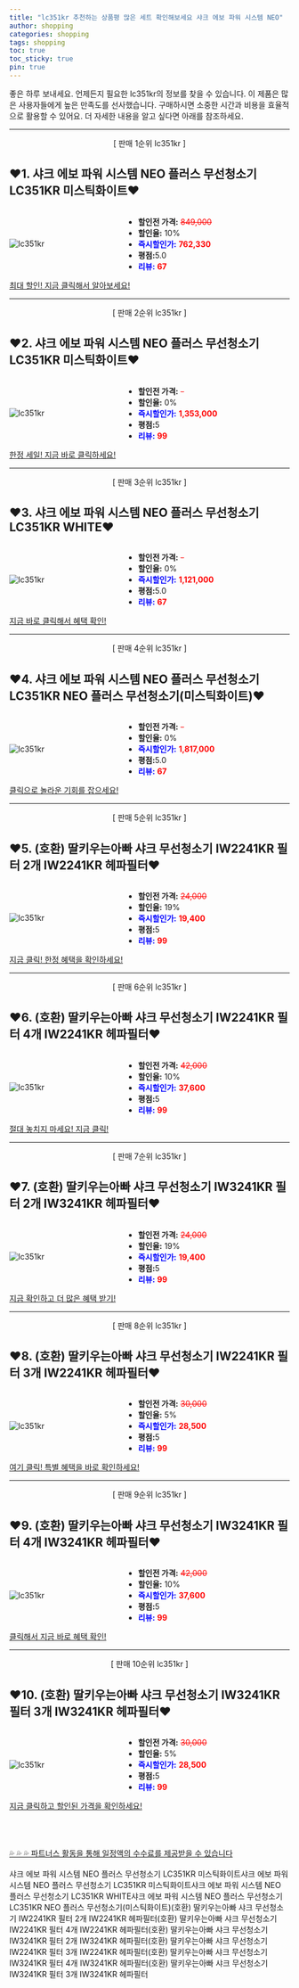 ```yaml
---
title: "lc351kr 추천하는 상품평 많은 세트 확인해보세요 샤크 에보 파워 시스템 NEO"
author: shopping
categories: shopping
tags: shopping
toc: true
toc_sticky: true
pin: true
---
```

좋은 하루 보내세요. 언제든지 필요한 lc351kr의 정보를 찾을 수 있습니다. 이 제품은 많은 사용자들에게 높은 만족도를 선사했습니다. 구매하시면 소중한 시간과 비용을 효율적으로 활용할 수 있어요. 더 자세한 내용을 알고 싶다면 아래를 참조하세요.

---
<p class="toplist" style="margin: 0 auto; display: block; width: fit-content;">[ 판매 1순위 lc351kr ]</p>

<h2><strong>❤️1. 샤크 에보 파워 시스템 NEO 플러스 무선청소기 LC351KR 미스틱화이트❤️</strong></h2>

<div style="display: flex; align-items: center;">
    <div style="flex: 0.4;">
        <img src="https://thumbnail7.coupangcdn.com/thumbnails/remote/230x230ex/image/retail/images/2024/03/26/16/4/66b5fe28-5157-4954-bfec-20c53b8852f4.jpg" alt="lc351kr" style="max-width: 100%;">
    </div>
    <div style="flex: 0.6; margin-left: 10px;">
        <ul>
            <li><strong>할인전 가격:</strong> <del style="color: red;">849,000</del></li>
            <li><strong>할인율:</strong> 10%</li>
            <li><span style='color:blue'><strong>즉시할인가:</strong></span> <span style='color:red'><strong>762,330</strong></span></li>
            <li><strong>평점:</strong>5.0</li>
            <li><span style='color:blue'><strong>리뷰:</strong></span> <span style='color:red'><strong>67</strong></span></li>
        </ul>
    </div>
</div>
<div class="center">
    <a href="https://William4Davisa.github.io?lptag=AF9450613&subid=githubio&pageKey=7987269484&traceid=V0-153&itemId=22189233876&vendorItemId=89235460599" class="myButton">
        최대 할인! 지금 클릭해서 알아보세요!
    </a>
</div>


---
<p class="toplist" style="margin: 0 auto; display: block; width: fit-content;">[ 판매 2순위 lc351kr ]</p>

<h2><strong>❤️2. 샤크 에보 파워 시스템 NEO 플러스 무선청소기 LC351KR 미스틱화이트❤️</strong></h2>

<div style="display: flex; align-items: center;">
    <div style="flex: 0.4;">
        <img src="https://thumbnail6.coupangcdn.com/thumbnails/remote/230x230ex/image/vendor_inventory/8d4e/56c1b2bcabb84296980ef3a7360ee12a9287a273e64fc685eae2f3404de8.jpg" alt="lc351kr" style="max-width: 100%;">
    </div>
    <div style="flex: 0.6; margin-left: 10px;">
        <ul>
            <li><strong>할인전 가격:</strong> <del style="color: red;">-</del></li>
            <li><strong>할인율:</strong> 0%</li>
            <li><span style='color:blue'><strong>즉시할인가:</strong></span> <span style='color:red'><strong>1,353,000</strong></span></li>
            <li><strong>평점:</strong>5</li>
            <li><span style='color:blue'><strong>리뷰:</strong></span> <span style='color:red'><strong>99</strong></span></li>
        </ul>
    </div>
</div>
<div class="center">
    <a href="https://William4Davisa.github.io?lptag=AF9450613&subid=githubio&pageKey=8251484832&traceid=V0-153&itemId=23756691354&vendorItemId=90781155733" class="myButton">
        한정 세일! 지금 바로 클릭하세요!
    </a>
</div>


---
<p class="toplist" style="margin: 0 auto; display: block; width: fit-content;">[ 판매 3순위 lc351kr ]</p>

<h2><strong>❤️3. 샤크 에보 파워 시스템 NEO 플러스 무선청소기 LC351KR WHITE❤️</strong></h2>

<div style="display: flex; align-items: center;">
    <div style="flex: 0.4;">
        <img src="https://thumbnail10.coupangcdn.com/thumbnails/remote/230x230ex/image/vendor_inventory/6f9e/9cd910f812e9215cff51b00317b3d4ed39b0f9c0d5d32c56aabe1dd2f03a.jpg" alt="lc351kr" style="max-width: 100%;">
    </div>
    <div style="flex: 0.6; margin-left: 10px;">
        <ul>
            <li><strong>할인전 가격:</strong> <del style="color: red;">-</del></li>
            <li><strong>할인율:</strong> 0%</li>
            <li><span style='color:blue'><strong>즉시할인가:</strong></span> <span style='color:red'><strong>1,121,000</strong></span></li>
            <li><strong>평점:</strong>5.0</li>
            <li><span style='color:blue'><strong>리뷰:</strong></span> <span style='color:red'><strong>67</strong></span></li>
        </ul>
    </div>
</div>
<div class="center">
    <a href="https://William4Davisa.github.io?lptag=AF9450613&subid=githubio&pageKey=7987269484&traceid=V0-153&itemId=23712564913&vendorItemId=90776505989" class="myButton">
        지금 바로 클릭해서 혜택 확인!
    </a>
</div>


---
<p class="toplist" style="margin: 0 auto; display: block; width: fit-content;">[ 판매 4순위 lc351kr ]</p>

<h2><strong>❤️4. 샤크 에보 파워 시스템 NEO 플러스 무선청소기 LC351KR NEO 플러스 무선청소기(미스틱화이트)❤️</strong></h2>

<div style="display: flex; align-items: center;">
    <div style="flex: 0.4;">
        <img src="https://thumbnail6.coupangcdn.com/thumbnails/remote/230x230ex/image/vendor_inventory/fa2f/1904f5822a397467ca6f2e6cf3e19f36730d15762f890b810c80a542bd49.jpg" alt="lc351kr" style="max-width: 100%;">
    </div>
    <div style="flex: 0.6; margin-left: 10px;">
        <ul>
            <li><strong>할인전 가격:</strong> <del style="color: red;">-</del></li>
            <li><strong>할인율:</strong> 0%</li>
            <li><span style='color:blue'><strong>즉시할인가:</strong></span> <span style='color:red'><strong>1,817,000</strong></span></li>
            <li><strong>평점:</strong>5.0</li>
            <li><span style='color:blue'><strong>리뷰:</strong></span> <span style='color:red'><strong>67</strong></span></li>
        </ul>
    </div>
</div>
<div class="center">
    <a href="https://William4Davisa.github.io?lptag=AF9450613&subid=githubio&pageKey=7987269484&traceid=V0-153&itemId=23416346783&vendorItemId=90443394819" class="myButton">
        클릭으로 놀라운 기회를 잡으세요!
    </a>
</div>


---
<p class="toplist" style="margin: 0 auto; display: block; width: fit-content;">[ 판매 5순위 lc351kr ]</p>

<h2><strong>❤️5. (호환) 딸키우는아빠 샤크 무선청소기 IW2241KR 필터 2개 IW2241KR 헤파필터❤️</strong></h2>

<div style="display: flex; align-items: center;">
    <div style="flex: 0.4;">
        <img src="https://thumbnail6.coupangcdn.com/thumbnails/remote/230x230ex/image/vendor_inventory/4770/9bcef4acf88ac95a3e265b8c0b979ccedd7d24e564d2b88b55975e8a3273.png" alt="lc351kr" style="max-width: 100%;">
    </div>
    <div style="flex: 0.6; margin-left: 10px;">
        <ul>
            <li><strong>할인전 가격:</strong> <del style="color: red;">24,000</del></li>
            <li><strong>할인율:</strong> 19%</li>
            <li><span style='color:blue'><strong>즉시할인가:</strong></span> <span style='color:red'><strong>19,400</strong></span></li>
            <li><strong>평점:</strong>5</li>
            <li><span style='color:blue'><strong>리뷰:</strong></span> <span style='color:red'><strong>99</strong></span></li>
        </ul>
    </div>
</div>
<div class="center">
    <a href="https://William4Davisa.github.io?lptag=AF9450613&subid=githubio&pageKey=8222419337&traceid=V0-153&itemId=23638221221&vendorItemId=90663667425" class="myButton">
        지금 클릭! 한정 혜택을 확인하세요!
    </a>
</div>


---
<p class="toplist" style="margin: 0 auto; display: block; width: fit-content;">[ 판매 6순위 lc351kr ]</p>

<h2><strong>❤️6. (호환) 딸키우는아빠 샤크 무선청소기 IW2241KR 필터 4개 IW2241KR 헤파필터❤️</strong></h2>

<div style="display: flex; align-items: center;">
    <div style="flex: 0.4;">
        <img src="https://thumbnail9.coupangcdn.com/thumbnails/remote/230x230ex/image/vendor_inventory/29ee/93a859fc17faf32cde12fffe96d3fcbc9aee605d00bb478ff49841fd5920.png" alt="lc351kr" style="max-width: 100%;">
    </div>
    <div style="flex: 0.6; margin-left: 10px;">
        <ul>
            <li><strong>할인전 가격:</strong> <del style="color: red;">42,000</del></li>
            <li><strong>할인율:</strong> 10%</li>
            <li><span style='color:blue'><strong>즉시할인가:</strong></span> <span style='color:red'><strong>37,600</strong></span></li>
            <li><strong>평점:</strong>5</li>
            <li><span style='color:blue'><strong>리뷰:</strong></span> <span style='color:red'><strong>99</strong></span></li>
        </ul>
    </div>
</div>
<div class="center">
    <a href="https://William4Davisa.github.io?lptag=AF9450613&subid=githubio&pageKey=8222419337&traceid=V0-153&itemId=23638221218&vendorItemId=90663667410" class="myButton">
        절대 놓치지 마세요! 지금 클릭!
    </a>
</div>


---
<p class="toplist" style="margin: 0 auto; display: block; width: fit-content;">[ 판매 7순위 lc351kr ]</p>

<h2><strong>❤️7. (호환) 딸키우는아빠 샤크 무선청소기 IW3241KR 필터 2개 IW3241KR 헤파필터❤️</strong></h2>

<div style="display: flex; align-items: center;">
    <div style="flex: 0.4;">
        <img src="https://thumbnail6.coupangcdn.com/thumbnails/remote/230x230ex/image/vendor_inventory/4770/9bcef4acf88ac95a3e265b8c0b979ccedd7d24e564d2b88b55975e8a3273.png" alt="lc351kr" style="max-width: 100%;">
    </div>
    <div style="flex: 0.6; margin-left: 10px;">
        <ul>
            <li><strong>할인전 가격:</strong> <del style="color: red;">24,000</del></li>
            <li><strong>할인율:</strong> 19%</li>
            <li><span style='color:blue'><strong>즉시할인가:</strong></span> <span style='color:red'><strong>19,400</strong></span></li>
            <li><strong>평점:</strong>5</li>
            <li><span style='color:blue'><strong>리뷰:</strong></span> <span style='color:red'><strong>99</strong></span></li>
        </ul>
    </div>
</div>
<div class="center">
    <a href="https://William4Davisa.github.io?lptag=AF9450613&subid=githubio&pageKey=8161403507&traceid=V0-153&itemId=23269609748&vendorItemId=90301957121" class="myButton">
        지금 확인하고 더 많은 혜택 받기!
    </a>
</div>


---
<p class="toplist" style="margin: 0 auto; display: block; width: fit-content;">[ 판매 8순위 lc351kr ]</p>

<h2><strong>❤️8. (호환) 딸키우는아빠 샤크 무선청소기 IW2241KR 필터 3개 IW2241KR 헤파필터❤️</strong></h2>

<div style="display: flex; align-items: center;">
    <div style="flex: 0.4;">
        <img src="https://thumbnail8.coupangcdn.com/thumbnails/remote/230x230ex/image/vendor_inventory/6e2f/c572cf3af9304b94a6db0b2ea59f8df995879a51b8864fb58d24f8d2cd91.png" alt="lc351kr" style="max-width: 100%;">
    </div>
    <div style="flex: 0.6; margin-left: 10px;">
        <ul>
            <li><strong>할인전 가격:</strong> <del style="color: red;">30,000</del></li>
            <li><strong>할인율:</strong> 5%</li>
            <li><span style='color:blue'><strong>즉시할인가:</strong></span> <span style='color:red'><strong>28,500</strong></span></li>
            <li><strong>평점:</strong>5</li>
            <li><span style='color:blue'><strong>리뷰:</strong></span> <span style='color:red'><strong>99</strong></span></li>
        </ul>
    </div>
</div>
<div class="center">
    <a href="https://William4Davisa.github.io?lptag=AF9450613&subid=githubio&pageKey=8222419337&traceid=V0-153&itemId=23638221216&vendorItemId=90663667394" class="myButton">
        여기 클릭! 특별 혜택을 바로 확인하세요!
    </a>
</div>


---
<p class="toplist" style="margin: 0 auto; display: block; width: fit-content;">[ 판매 9순위 lc351kr ]</p>

<h2><strong>❤️9. (호환) 딸키우는아빠 샤크 무선청소기 IW3241KR 필터 4개 IW3241KR 헤파필터❤️</strong></h2>

<div style="display: flex; align-items: center;">
    <div style="flex: 0.4;">
        <img src="https://thumbnail9.coupangcdn.com/thumbnails/remote/230x230ex/image/vendor_inventory/29ee/93a859fc17faf32cde12fffe96d3fcbc9aee605d00bb478ff49841fd5920.png" alt="lc351kr" style="max-width: 100%;">
    </div>
    <div style="flex: 0.6; margin-left: 10px;">
        <ul>
            <li><strong>할인전 가격:</strong> <del style="color: red;">42,000</del></li>
            <li><strong>할인율:</strong> 10%</li>
            <li><span style='color:blue'><strong>즉시할인가:</strong></span> <span style='color:red'><strong>37,600</strong></span></li>
            <li><strong>평점:</strong>5</li>
            <li><span style='color:blue'><strong>리뷰:</strong></span> <span style='color:red'><strong>99</strong></span></li>
        </ul>
    </div>
</div>
<div class="center">
    <a href="https://William4Davisa.github.io?lptag=AF9450613&subid=githubio&pageKey=8161403507&traceid=V0-153&itemId=23269609737&vendorItemId=90301957081" class="myButton">
        클릭해서 지금 바로 혜택 확인!
    </a>
</div>


---
<p class="toplist" style="margin: 0 auto; display: block; width: fit-content;">[ 판매 10순위 lc351kr ]</p>

<h2><strong>❤️10. (호환) 딸키우는아빠 샤크 무선청소기 IW3241KR 필터 3개 IW3241KR 헤파필터❤️</strong></h2>

<div style="display: flex; align-items: center;">
    <div style="flex: 0.4;">
        <img src="https://thumbnail8.coupangcdn.com/thumbnails/remote/230x230ex/image/vendor_inventory/6e2f/c572cf3af9304b94a6db0b2ea59f8df995879a51b8864fb58d24f8d2cd91.png" alt="lc351kr" style="max-width: 100%;">
    </div>
    <div style="flex: 0.6; margin-left: 10px;">
        <ul>
            <li><strong>할인전 가격:</strong> <del style="color: red;">30,000</del></li>
            <li><strong>할인율:</strong> 5%</li>
            <li><span style='color:blue'><strong>즉시할인가:</strong></span> <span style='color:red'><strong>28,500</strong></span></li>
            <li><strong>평점:</strong>5</li>
            <li><span style='color:blue'><strong>리뷰:</strong></span> <span style='color:red'><strong>99</strong></span></li>
        </ul>
    </div>
</div>
<div class="center">
    <a href="https://William4Davisa.github.io?lptag=AF9450613&subid=githubio&pageKey=8161403507&traceid=V0-153&itemId=23269609744&vendorItemId=90301957098" class="myButton">
        지금 클릭하고 할인된 가격을 확인하세요!
    </a>
</div>

<br><br><br>[💦 💦 💦 파트너스 활동을 통해 일정액의 수수료를 제공받을 수 있습니다](https://link.coupang.com/a/bcpT2c)<br><br>샤크 에보 파워 시스템 NEO 플러스 무선청소기 LC351KR 미스틱화이트샤크 에보 파워 시스템 NEO 플러스 무선청소기 LC351KR 미스틱화이트샤크 에보 파워 시스템 NEO 플러스 무선청소기 LC351KR WHITE샤크 에보 파워 시스템 NEO 플러스 무선청소기 LC351KR NEO 플러스 무선청소기(미스틱화이트)(호환) 딸키우는아빠 샤크 무선청소기 IW2241KR 필터 2개 IW2241KR 헤파필터(호환) 딸키우는아빠 샤크 무선청소기 IW2241KR 필터 4개 IW2241KR 헤파필터(호환) 딸키우는아빠 샤크 무선청소기 IW3241KR 필터 2개 IW3241KR 헤파필터(호환) 딸키우는아빠 샤크 무선청소기 IW2241KR 필터 3개 IW2241KR 헤파필터(호환) 딸키우는아빠 샤크 무선청소기 IW3241KR 필터 4개 IW3241KR 헤파필터(호환) 딸키우는아빠 샤크 무선청소기 IW3241KR 필터 3개 IW3241KR 헤파필터